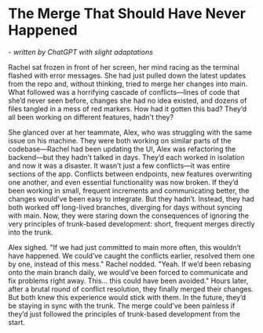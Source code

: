 # The Merge That Should Have Never Happened
*- written by ChatGPT with slight adaptations*

Rachel sat frozen in front of her screen, her mind racing as the terminal flashed with error messages. She had just pulled down the latest updates from the repo and, without thinking, tried to merge her changes into main. What followed was a horrifying cascade of conflicts—lines of code that she’d never seen before, changes she had no idea existed, and dozens of files tangled in a mess of red markers. How had it gotten this bad? They’d all been working on different features, hadn't they?

She glanced over at her teammate, Alex, who was struggling with the same issue on his machine. They were both working on similar parts of the codebase—Rachel had been updating the UI, Alex was refactoring the backend—but they hadn’t talked in days. They’d each worked in isolation and now it was a disaster. It wasn’t just a few conflicts—it was entire sections of the app. Conflicts between endpoints, new features overwriting one another, and even essential functionality was now broken. If they’d been working in small, frequent increments and communicating better, the changes would’ve been easy to integrate. But they hadn’t. Instead, they had both worked off long-lived branches, diverging for days without syncing with main. Now, they were staring down the consequences of ignoring the very principles of trunk-based development: short, frequent merges directly into the trunk.

Alex sighed. "If we had just committed to main more often, this wouldn’t have happened. We could’ve caught the conflicts earlier, resolved them one by one, instead of this mess."
Rachel nodded. "Yeah. If we’d been rebasing onto the main branch daily, we would’ve been forced to communicate and fix problems right away. This… this could have been avoided." 
Hours later, after a brutal round of conflict resolution, they finally merged their changes. But both knew this experience would stick with them. In the future, they’d be staying in sync with the trunk. The merge could’ve been painless if they’d just followed the principles of trunk-based development from the start.